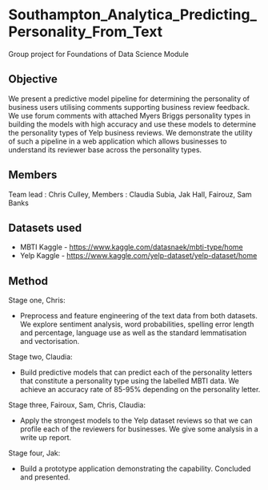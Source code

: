 # Southampton_Analytica_Predicting_Personality_From_Text

Group project for Foundations of Data Science Module 

## Objective 

We present a predictive model pipeline for determining the personality of business users utilising  comments supporting business review feedback. We use forum comments with attached Myers Briggs personality types in building the models with high accuracy and use these models to determine the personality types of Yelp business reviews. We demonstrate the utility of such a pipeline in a web application which allows businesses to understand its reviewer base across the personality types.   

## Members 

Team lead : Chris Culley, Members : Claudia Subia, Jak Hall, Fairouz, Sam Banks 

## Datasets used
* MBTI Kaggle  - https://www.kaggle.com/datasnaek/mbti-type/home
* Yelp Kaggle - https://www.kaggle.com/yelp-dataset/yelp-dataset/home

## Method

Stage one, Chris: 

* Preprocess and feature engineering of the text data from both datasets. We explore sentiment analysis, word probabilities, spelling error length and percentage, language use as well as the standard lemmatisation and vectorisation. 

Stage two, Claudia: 

* Build predictive models that can predict each of the personality letters that constitute a personality type using the labelled MBTI data. We achieve an accuracy rate of 85-95% depending on the personality letter. 

Stage three, Fairoux, Sam, Chris, Claudia:

* Apply the strongest models to the Yelp dataset reviews so that we can profile each of the reviewers for businesses. We give some analysis in a write up report. 

Stage four, Jak: 

* Build a prototype application demonstrating the capability. Concluded and presented. 


